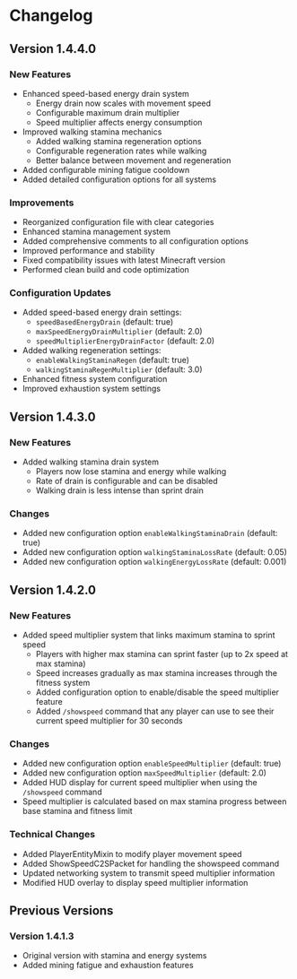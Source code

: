 # Changelog

## Version 1.4.4.0

### New Features
- Enhanced speed-based energy drain system
  - Energy drain now scales with movement speed
  - Configurable maximum drain multiplier
  - Speed multiplier affects energy consumption
- Improved walking stamina mechanics
  - Added walking stamina regeneration options
  - Configurable regeneration rates while walking
  - Better balance between movement and regeneration
- Added configurable mining fatigue cooldown
- Added detailed configuration options for all systems

### Improvements
- Reorganized configuration file with clear categories
- Enhanced stamina management system
- Added comprehensive comments to all configuration options
- Improved performance and stability
- Fixed compatibility issues with latest Minecraft version
- Performed clean build and code optimization

### Configuration Updates
- Added speed-based energy drain settings:
  - `speedBasedEnergyDrain` (default: true)
  - `maxSpeedEnergyDrainMultiplier` (default: 2.0)
  - `speedMultiplierEnergyDrainFactor` (default: 2.0)
- Added walking regeneration settings:
  - `enableWalkingStaminaRegen` (default: true)
  - `walkingStaminaRegenMultiplier` (default: 3.0)
- Enhanced fitness system configuration
- Improved exhaustion system settings

## Version 1.4.3.0

### New Features
- Added walking stamina drain system
  - Players now lose stamina and energy while walking
  - Rate of drain is configurable and can be disabled
  - Walking drain is less intense than sprint drain

### Changes
- Added new configuration option `enableWalkingStaminaDrain` (default: true)
- Added new configuration option `walkingStaminaLossRate` (default: 0.05)
- Added new configuration option `walkingEnergyLossRate` (default: 0.001)

## Version 1.4.2.0

### New Features
- Added speed multiplier system that links maximum stamina to sprint speed
  - Players with higher max stamina can sprint faster (up to 2x speed at max stamina)
  - Speed increases gradually as max stamina increases through the fitness system
  - Added configuration option to enable/disable the speed multiplier feature
  - Added `/showspeed` command that any player can use to see their current speed multiplier for 30 seconds

### Changes
- Added new configuration option `enableSpeedMultiplier` (default: true)
- Added new configuration option `maxSpeedMultiplier` (default: 2.0)
- Added HUD display for current speed multiplier when using the `/showspeed` command
- Speed multiplier is calculated based on max stamina progress between base stamina and fitness limit

### Technical Changes
- Added PlayerEntityMixin to modify player movement speed
- Added ShowSpeedC2SPacket for handling the showspeed command
- Updated networking system to transmit speed multiplier information
- Modified HUD overlay to display speed multiplier information

## Previous Versions

### Version 1.4.1.3
- Original version with stamina and energy systems
- Added mining fatigue and exhaustion features 